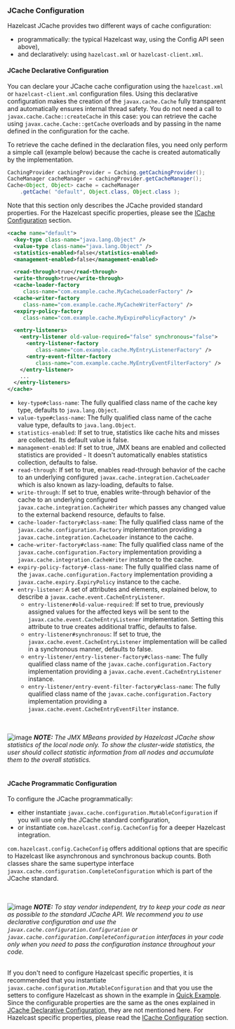 

### JCache Configuration

Hazelcast JCache provides two different ways of cache configuration:

- programmatically: the typical Hazelcast way, using the Config API seen above),
- and declaratively: using `hazelcast.xml` or `hazelcast-client.xml`.

#### JCache Declarative Configuration

You can declare your JCache cache configuration using the `hazelcast.xml` or `hazelcast-client.xml` configuration files. Using this declarative configuration makes the creation of the `javax.cache.Cache` fully transparent and automatically ensures internal thread safety. You do not need a call to `javax.cache.Cache::createCache` in this case: you can retrieve the cache using
`javax.cache.Cache::getCache` overloads and by passing in the name defined in the configuration for the cache.

To retrieve the cache defined in the declaration files, you need only perform a simple call (example below) because the cache is created automatically by the implementation.

```java
CachingProvider cachingProvider = Caching.getCachingProvider();
CacheManager cacheManager = cachingProvider.getCacheManager();
Cache<Object, Object> cache = cacheManager
    .getCache( "default", Object.class, Object.class );
```

Note that this section only describes the JCache provided standard properties. For the Hazelcast specific properties, please see the
[ICache Configuration](#icache-configuration) section.

```xml
<cache name="default">
  <key-type class-name="java.lang.Object" />
  <value-type class-name="java.lang.Object" />
  <statistics-enabled>false</statistics-enabled>
  <management-enabled>false</management-enabled>

  <read-through>true</read-through>
  <write-through>true</write-through>
  <cache-loader-factory
     class-name="com.example.cache.MyCacheLoaderFactory" />
  <cache-writer-factory
     class-name="com.example.cache.MyCacheWriterFactory" />
  <expiry-policy-factory
     class-name="com.example.cache.MyExpirePolicyFactory" />

  <entry-listeners>
    <entry-listener old-value-required="false" synchronous="false">
      <entry-listener-factory
         class-name="com.example.cache.MyEntryListenerFactory" />
      <entry-event-filter-factory
         class-name="com.example.cache.MyEntryEventFilterFactory" />
    </entry-listener>
    ...
  </entry-listeners>
</cache>
```

- `key-type#class-name`: The fully qualified class name of the cache key type, defaults to `java.lang.Object`.
- `value-type#class-name`: The fully qualified class name of the cache value type, defaults to `java.lang.Object`.
- `statistics-enabled`: If set to true, statistics like cache hits and misses are collected. Its default value is false.
- `management-enabled`: If set to true, JMX beans are enabled and collected statistics are provided - It doesn't automatically enables statistics collection, defaults to false.
- `read-through`: If set to true, enables read-through behavior of the cache to an underlying configured `javax.cache.integration.CacheLoader` which is also known as lazy-loading, defaults to false.
- `write-through`: If set to true, enables write-through behavior of the cache to an underlying configured `javax.cache.integration.CacheWriter` which passes any changed value to the external backend resource, defaults to false.
- `cache-loader-factory#class-name`: The fully qualified class name of the `javax.cache.configuration.Factory` implementation providing a `javax.cache.integration.CacheLoader` instance to the cache.
- `cache-writer-factory#class-name`: The fully qualified class name of the `javax.cache.configuration.Factory` implementation providing a `javax.cache.integration.CacheWriter` instance to the cache.
- `expiry-policy-factory#-class-name`: The fully qualified class name of the `javax.cache.configuration.Factory` implementation providing a `javax.cache.expiry.ExpiryPolicy` instance to the cache.
- `entry-listener`: A set of attributes and elements, explained below, to describe a `javax.cache.event.CacheEntryListener`.
  - `entry-listener#old-value-required`: If set to true, previously assigned values for the affected keys will be sent to the `javax.cache.event.CacheEntryListener` implementation. Setting this attribute to true creates additional traffic, defaults to false.
  - `entry-listener#synchronous`: If set to true, the `javax.cache.event.CacheEntryListener` implementation will be called in a synchronous manner, defaults to false.
  - `entry-listener/entry-listener-factory#class-name`: The fully qualified class name of the `javax.cache.configuration.Factory` implementation providing a `javax.cache.event.CacheEntryListener` instance.
  - `entry-listener/entry-event-filter-factory#class-name`: The fully qualified class name of the `javax.cache.configuration.Factory` implementation providing a `javax.cache.event.CacheEntryEventFilter` instance.

<br></br>
![image](images/NoteSmall.jpg) ***NOTE:*** *The JMX MBeans provided by Hazelcast JCache show statistics of the local node only.
To show the cluster-wide statistics, the user should collect statistic information from all nodes and accumulate them to
the overall statistics.*
<br></br>

#### JCache Programmatic Configuration

To configure the JCache programmatically:

- either instantiate `javax.cache.configuration.MutableConfiguration` if you will use
only the JCache standard configuration,
- or instantiate `com.hazelcast.config.CacheConfig` for a deeper Hazelcast integration.

`com.hazelcast.config.CacheConfig` offers additional options that are specific to Hazelcast like asynchronous and synchronous backup counts.
Both classes share the same supertype interface `javax.cache.configuration.CompleteConfiguration` which is part of the JCache
standard.

<br></br>
![image](images/NoteSmall.jpg) ***NOTE:*** *To stay vendor independent, try to keep your code as near as possible to the standard JCache API. We recommend you to use declarative configuration
and use the `javax.cache.configuration.Configuration` or `javax.cache.configuration.CompleteConfiguration` interfaces in
your code only when you need to pass the configuration instance throughout your code.*
<br></br>

If you don't need to configure Hazelcast specific properties, it is recommended that you instantiate
`javax.cache.configuration.MutableConfiguration` and that you use the setters to configure Hazelcast as shown in the example in
[Quick Example](#quick-example). Since the configurable properties are the same as the ones explained in
[JCache Declarative Configuration](#jcache-declarative-configuration), they are not mentioned here. For Hazelcast specific
properties, please read the [ICache Configuration](#icache-configuration) section.

